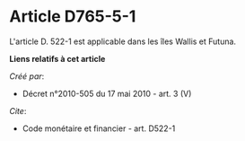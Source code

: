 # Article D765-5-1

L'article D. 522-1 est applicable dans les îles Wallis et Futuna.

**Liens relatifs à cet article**

_Créé par_:

  - Décret n°2010-505 du 17 mai 2010 - art. 3 (V)

_Cite_:

  - Code monétaire et financier - art. D522-1
